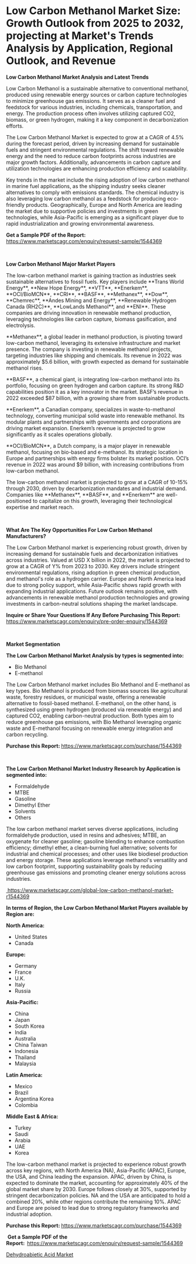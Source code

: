 <p><h1>Low Carbon Methanol Market Size: Growth Outlook from 2025 to 2032, projecting at Market's Trends Analysis by Application, Regional Outlook, and Revenue</h1></p><p><strong>Low Carbon Methanol Market Analysis and Latest Trends</strong></p>
<p><p>Low Carbon Methanol is a sustainable alternative to conventional methanol, produced using renewable energy sources or carbon capture technologies to minimize greenhouse gas emissions. It serves as a cleaner fuel and feedstock for various industries, including chemicals, transportation, and energy. The production process often involves utilizing captured CO2, biomass, or green hydrogen, making it a key component in decarbonization efforts.</p><p>The Low Carbon Methanol Market is expected to grow at a CAGR of 4.5% during the forecast period, driven by increasing demand for sustainable fuels and stringent environmental regulations. The shift toward renewable energy and the need to reduce carbon footprints across industries are major growth factors. Additionally, advancements in carbon capture and utilization technologies are enhancing production efficiency and scalability.</p><p>Key trends in the market include the rising adoption of low carbon methanol in marine fuel applications, as the shipping industry seeks cleaner alternatives to comply with emissions standards. The chemical industry is also leveraging low carbon methanol as a feedstock for producing eco-friendly products. Geographically, Europe and North America are leading the market due to supportive policies and investments in green technologies, while Asia-Pacific is emerging as a significant player due to rapid industrialization and growing environmental awareness.</p></p>
<p><strong>Get a Sample PDF of the Report:&nbsp;</strong> <a href="https://www.marketscagr.com/enquiry/request-sample/1544369?utm_campaign=1126&utm_medium=2&utm_source=Github&utm_content=ia&utm_term=26012025&utm_id=low-carbon-methanol">https://www.marketscagr.com/enquiry/request-sample/1544369</a></p>
<p>&nbsp;</p>
<p><strong>Low Carbon Methanol Major Market Players</strong></p>
<p><p>The low-carbon methanol market is gaining traction as industries seek sustainable alternatives to fossil fuels. Key players include **Trans World Energy**, **New Hope Energy**, **VTT**, **Enerkem**, **OCI/BioMCN**, **CRI**, **BASF**, **Methanex**, **Dow**, **Chemrec**, **Andes Mining and Energy**, **Renewable Hydrogen Canada (RH2C)**, **LowLands Methanol**, and **ENI**. These companies are driving innovation in renewable methanol production, leveraging technologies like carbon capture, biomass gasification, and electrolysis.</p><p>**Methanex**, a global leader in methanol production, is pivoting toward low-carbon methanol, leveraging its extensive infrastructure and market presence. The company is investing in renewable methanol projects, targeting industries like shipping and chemicals. Its revenue in 2022 was approximately $5.6 billion, with growth expected as demand for sustainable methanol rises.</p><p>**BASF**, a chemical giant, is integrating low-carbon methanol into its portfolio, focusing on green hydrogen and carbon capture. Its strong R&D capabilities position it as a key innovator in the market. BASF’s revenue in 2022 exceeded $87 billion, with a growing share from sustainable products.</p><p>**Enerkem**, a Canadian company, specializes in waste-to-methanol technology, converting municipal solid waste into renewable methanol. Its modular plants and partnerships with governments and corporations are driving market expansion. Enerkem’s revenue is projected to grow significantly as it scales operations globally.</p><p>**OCI/BioMCN**, a Dutch company, is a major player in renewable methanol, focusing on bio-based and e-methanol. Its strategic location in Europe and partnerships with energy firms bolster its market position. OCI’s revenue in 2022 was around $9 billion, with increasing contributions from low-carbon methanol.</p><p>The low-carbon methanol market is projected to grow at a CAGR of 10-15% through 2030, driven by decarbonization mandates and industrial demand. Companies like **Methanex**, **BASF**, and **Enerkem** are well-positioned to capitalize on this growth, leveraging their technological expertise and market reach.</p></p>
<p>&nbsp;</p>
<p><strong>What Are The Key Opportunities For Low Carbon Methanol Manufacturers?</strong></p>
<p><p>The Low Carbon Methanol market is experiencing robust growth, driven by increasing demand for sustainable fuels and decarbonization initiatives across industries. Valued at USD X billion in 2022, the market is projected to grow at a CAGR of Y% from 2023 to 2030. Key drivers include stringent environmental regulations, rising adoption in green chemical production, and methanol's role as a hydrogen carrier. Europe and North America lead due to strong policy support, while Asia-Pacific shows rapid growth with expanding industrial applications. Future outlook remains positive, with advancements in renewable methanol production technologies and growing investments in carbon-neutral solutions shaping the market landscape.</p></p>
<p><strong>Inquire or Share Your Questions If Any Before Purchasing This Report:</strong> <a href="https://www.marketscagr.com/enquiry/pre-order-enquiry/1544369?utm_campaign=1126&utm_medium=2&utm_source=Github&utm_content=ia&utm_term=26012025&utm_id=low-carbon-methanol">https://www.marketscagr.com/enquiry/pre-order-enquiry/1544369</a></p>
<p>&nbsp;</p>
<p><strong>Market Segmentation</strong></p>
<p><strong>The Low Carbon Methanol Market Analysis by types is segmented into:</strong></p>
<p><ul><li>Bio Methanol</li><li>E-methanol</li></ul></p>
<p><p>The Low Carbon Methanol market includes Bio Methanol and E-methanol as key types. Bio Methanol is produced from biomass sources like agricultural waste, forestry residues, or municipal waste, offering a renewable alternative to fossil-based methanol. E-methanol, on the other hand, is synthesized using green hydrogen (produced via renewable energy) and captured CO2, enabling carbon-neutral production. Both types aim to reduce greenhouse gas emissions, with Bio Methanol leveraging organic waste and E-methanol focusing on renewable energy integration and carbon recycling.</p></p>
<p><strong>Purchase this Report:&nbsp;</strong><a href="https://www.marketscagr.com/purchase/1544369?utm_campaign=1126&utm_medium=2&utm_source=Github&utm_content=ia&utm_term=26012025&utm_id=low-carbon-methanol">https://www.marketscagr.com/purchase/1544369</a></p>
<p>&nbsp;</p>
<p><strong>The Low Carbon Methanol Market Industry Research by Application is segmented into:</strong></p>
<p><ul><li>Formaldehyde</li><li>MTBE</li><li>Gasoline</li><li>Dimethyl Ether</li><li>Solvents</li><li>Others</li></ul></p>
<p><p>The low carbon methanol market serves diverse applications, including formaldehyde production, used in resins and adhesives; MTBE, an oxygenate for cleaner gasoline; gasoline blending to enhance combustion efficiency; dimethyl ether, a clean-burning fuel alternative; solvents for industrial and chemical processes; and other uses like biodiesel production and energy storage. These applications leverage methanol's versatility and low carbon footprint, supporting sustainability goals by reducing greenhouse gas emissions and promoting cleaner energy solutions across industries.</p></p>
<p><a href="https://www.marketscagr.com/global-low-carbon-methanol-market-r1544369?utm_campaign=1126&utm_medium=2&utm_source=Github&utm_content=ia&utm_term=26012025&utm_id=low-carbon-methanol">&nbsp;https://www.marketscagr.com/global-low-carbon-methanol-market-r1544369</a></p>
<p><strong>In terms of Region, the Low Carbon Methanol Market Players available by Region are:</strong></p>
<p>
    <p> <strong> North America: </strong>
        <ul>
            <li>United States</li>
            <li>Canada</li>
        </ul>
        </p> 
    <p> <strong> Europe: </strong>
        <ul>
            <li>Germany</li>
            <li>France</li>
            <li>U.K.</li>
            <li>Italy</li>
            <li>Russia</li>
        </ul>
        </p> 
    <p> <strong> Asia-Pacific: </strong>
        <ul>
            <li>China</li>
            <li>Japan</li>
            <li>South Korea</li>
            <li>India</li>
            <li>Australia</li>
            <li>China Taiwan</li>
            <li>Indonesia</li>
            <li>Thailand</li>
            <li>Malaysia</li>
        </ul>
        </p> 
    <p> <strong> Latin America: </strong>
        <ul>
            <li>Mexico</li>
            <li>Brazil</li>
            <li>Argentina Korea</li>
            <li>Colombia</li>
        </ul>
        </p> 
    <p> <strong> Middle East & Africa: </strong>
        <ul>
            <li>Turkey</li>
            <li>Saudi</li>
            <li>Arabia</li>
            <li>UAE</li>
            <li>Korea</li>
        </ul>
    </p>
    </p>
<p><p>The low-carbon methanol market is projected to experience robust growth across key regions, with North America (NA), Asia-Pacific (APAC), Europe, the USA, and China leading the expansion. APAC, driven by China, is expected to dominate the market, accounting for approximately 40% of the global market share by 2030. Europe follows closely at 30%, supported by stringent decarbonization policies. NA and the USA are anticipated to hold a combined 20%, while other regions contribute the remaining 10%. APAC and Europe are poised to lead due to strong regulatory frameworks and industrial adoption.</p></p>
<p><strong>Purchase this Report: </strong><a href="https://www.marketscagr.com/purchase/1544369?utm_campaign=1126&utm_medium=2&utm_source=Github&utm_content=ia&utm_term=26012025&utm_id=low-carbon-methanol">https://www.marketscagr.com/purchase/1544369</a></p>
<p>&nbsp;<strong>Get a Sample PDF of the Report:&nbsp;&nbsp;</strong><a href="https://www.marketscagr.com/enquiry/request-sample/1544369?utm_campaign=1126&utm_medium=2&utm_source=Github&utm_content=ia&utm_term=26012025&utm_id=low-carbon-methanol">https://www.marketscagr.com/enquiry/request-sample/1544369</a></p>
<p><strong></strong></p>
<p><p><a href="https://github.com/gdfhhhj/Market-Research-Report-List-7/blob/main/dehydroabietic-acid-market.md?utm_campaign=1126&utm_medium=2&utm_source=Github&utm_content=ia&utm_term=26012025&utm_id=low-carbon-methanol">Dehydroabietic Acid Market</a></p></p>